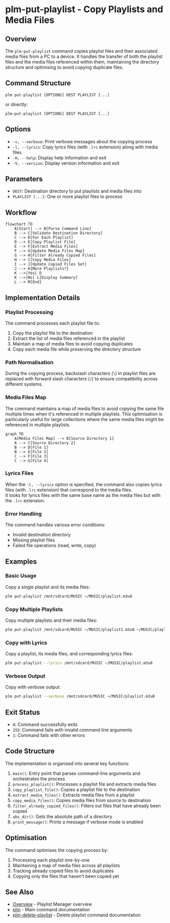 # plm-put-playlist - Copy Playlists and Media Files

## Overview

The `plm-put-playlist` command copies playlist files and their
associated media files from a PC to a device.  It handles the transfer of
both the playlist files and the media files referenced within them,
maintaining the directory structure and optimising to avoid copying
duplicate files.

## Command Structure

```
plm put-playlist [OPTIONS] DEST PLAYLIST [...]
```

or directly:

```
plm-put-playlist [OPTIONS] DEST PLAYLIST [...]
```

## Options

- `-v, --verbose`: Print verbose messages about the copying process
- `-l, --lyrics`: Copy lyrics files (with `.lrc` extension) along with
  media files
- `-H, --help`: Display help information and exit
- `-V, --version`: Display version information and exit

## Parameters

- `DEST`: Destination directory to put playlists and media files into
- `PLAYLIST [...]`: One or more playlist files to process

## Workflow

```mermaid
flowchart TD
    A[Start] --> B[Parse Command Line]
    B --> C[Validate Destination Directory]
    C --> D[For Each Playlist]
    D --> E[Copy Playlist File]
    E --> F[Extract Media Files]
    F --> G[Update Media Files Map]
    G --> H[Filter Already Copied Files]
    H --> I[Copy Media Files]
    I --> J[Update Copied Files Set]
    J --> K{More Playlists?}
    K -->|Yes| D
    K -->|No| L[Display Summary]
    L --> M[End]
```

## Implementation Details

### Playlist Processing

The command processes each playlist file to:

1. Copy the playlist file to the destination
2. Extract the list of media files referenced in the playlist
3. Maintain a map of media files to avoid copying duplicates
4. Copy each media file while preserving the directory structure

### Path Normalisation

During the copying process, backslash characters (`\`) in playlist files
are replaced with forward slash characters (`/`) to ensure compatibility
across different systems.

### Media Files Map

The command maintains a map of media files to avoid copying the same
file multiple times when it's referenced in multiple playlists.  This
optimisation is particularly useful for large collections where the same
media files might be referenced in multiple playlists.

```mermaid
graph TD
    A[Media Files Map] --> B[Source Directory 1]
    A --> C[Source Directory 2]
    B --> D[File 1]
    B --> E[File 2]
    C --> F[File 3]
    C --> G[File 4]
```

### Lyrics Files

When the `-l, --lyrics` option is specified, the command also copies
lyrics files (with `.lrc` extension) that correspond to the media files.  
It looks for lyrics files with the same base name as the media files but
with the `.lrc` extension.

### Error Handling

The command handles various error conditions:

- Invalid destination directory
- Missing playlist files
- Failed file operations (read, write, copy)

## Examples

### Basic Usage

Copy a single playlist and its media files:

```bash
plm put-playlist /mnt/sdcard/MUSIC ~/MUSIC/playlist.m3u8
```

### Copy Multiple Playlists

Copy multiple playlists and their media files:

```bash
plm put-playlist /mnt/sdcard/MUSIC ~/MUSIC/playlist1.m3u8 ~/MUSIC/playlist2.m3u8
```

### Copy with Lyrics

Copy a playlist, its media files, and corresponding lyrics files:

```bash
plm put-playlist --lyrics /mnt/sdcard/MUSIC ~/MUSIC/playlist.m3u8
```

### Verbose Output

Copy with verbose output:

```bash
plm put-playlist --verbose /mnt/sdcard/MUSIC ~/MUSIC/playlist.m3u8
```

## Exit Status

- `0`: Command successfully exits
- `255`: Command fails with invalid command line arguments
- `1`: Command fails with other errors

## Code Structure

The implementation is organised into several key functions:

1. `main()`: Entry point that parses command-line arguments and
   orchestrates the process
2. `process_playlist()`: Processes a playlist file and extracts media
   files
3. `copy_playlist_file()`: Copies a playlist file to the destination
4. `extract_media_files()`: Extracts media files from a playlist
5. `copy_media_files()`: Copies media files from source to destination
6. `filter_already_copied_files()`: Filters out files that have already
   been copied
7. `abs_dir()`: Gets the absolute path of a directory
8. `print_message()`: Prints a message if verbose mode is enabled

## Optimisation

The command optimises the copying process by:

1. Processing each playlist one-by-one
2. Maintaining a map of media files across all playlists
3. Tracking already copied files to avoid duplicates
4. Copying only the files that haven't been copied yet

## See Also

- [Overview](overview.md) - Playlist Manager overview
- [plm](plm.md) - Main command documentation
- [plm-delete-playlist](plm-delete-playlist.md) - Delete playlist command
  documentation
